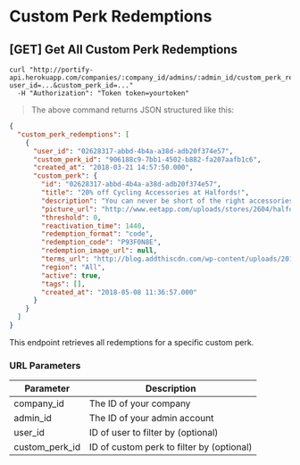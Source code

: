 # Custom Perk Redemptions

## [GET] Get All Custom Perk Redemptions

```shell
curl "http://portify-api.herokuapp.com/companies/:company_id/admins/:admin_id/custom_perk_redemptions?user_id=...&custom_perk_id=..."
  -H "Authorization": "Token token=yourtoken"
```

> The above command returns JSON structured like this:

```json
{
  "custom_perk_redemptions": [
    {
      "user_id": "02628317-abbd-4b4a-a38d-adb20f374e57",
      "custom_perk_id": "906188c9-7bb1-4502-b882-fa207aafb1c6",
      "created_at": "2018-03-21 14:57:50.000",
      "custom_perk": {
        "id": "02628317-abbd-4b4a-a38d-adb20f374e57",
        "title": "20% off Cycling Accessories at Halfords!",
        "description": "You can never be short of the right accessories, that is why Halfords has a huge range from lights to clothing and bike locks to helmets. There is something to suit all your needs.",
        "picture_url": "http://www.eetapp.com/uploads/stores/2604/halfords.jpg",
        "threshold": 0,
        "reactivation_time": 1440,
        "redemption_format": "code",
        "redemption_code": "P93F0N8E",
        "redemption_image_url": null,
        "terms_url": "http://blog.addthiscdn.com/wp-content/uploads/2017/06/22185645/test.jpg",
        "region": "All",
        "active": true,
        "tags": [],
        "created_at": "2018-05-08 11:36:57.000"
      }
    }
  ]
}
```

This endpoint retrieves all redemptions for a specific custom perk.

### URL Parameters

Parameter | Description
--------- | -----------
company_id | The ID of your company
admin_id | The ID of your admin account
user_id | ID of user to filter by (optional)
custom_perk_id | ID of custom perk to filter by (optional)